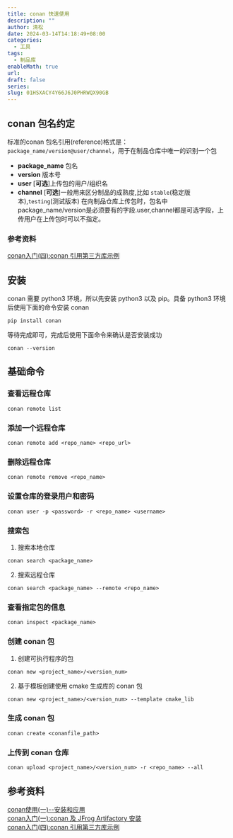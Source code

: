 ```yaml
---
title: conan 快速使用
description: ""
author: 清松
date: 2024-03-14T14:18:49+08:00
categories:
  - 工具
tags:
  - 制品库
enableMath: true
url: 
draft: false
series: 
slug: 01HSXACY4Y66J6J0PHRWQX90GB
---
```


## conan 包名约定
标准的conan 包名引用(reference)格式是：`package_name/version@user/channel`，用于在制品仓库中唯一的识别一个包 
- **package_name** 包名
- **version** 版本号
- **user** \[**可选**\]上传包的用户/组织名
- **channel** \[**可选**\]一般用来区分制品的成熟度,比如 `stable`(稳定版本),`testing`(测试版本)
在向制品仓库上传包时，包名中package_name/version是必须要有的字段.user,channel都是可选字段，上传用户在上传包时可以不指定。
### 参考资料
[conan入门(四):conan 引用第三方库示例](https://blog.csdn.net/10km/article/details/122988626)    



## 安装
conan 需要 python3 环境，所以先安装 python3 以及 pip。具备 python3 环境后使用下面的命令安装 conan 
```
pip install conan
```
等待完成即可，完成后使用下面命令来确认是否安装成功
```
conan --version
```

## 基础命令
### 查看远程仓库
```
conan remote list
```

### 添加一个远程仓库
```
conan remote add <repo_name> <repo_url>
```

### 删除远程仓库
```
conan remote remove <repo_name>
```

### 设置仓库的登录用户和密码
```
conan user -p <password> -r <repo_name> <username>
```

### 搜索包
1. 搜索本地仓库
```
conan search <package_name>
```
2. 搜索远程仓库
```
conan search <package_name> --remote <repo_name> 
```

### 查看指定包的信息
```
conan inspect <package_name> 
```

### 创建 conan 包
1. 创建可执行程序的包
```
conan new <project_name>/<version_num>
```
2. 基于模板创建使用 cmake 生成库的 conan 包
```
conan new <project_name>/<version_num> --template cmake_lib
```

### 生成 conan 包
```
conan create <conanfile_path>
```

### 上传到 conan 仓库
```
conan upload <project_name>/<version_num> -r <repo_name> --all
```



## 参考资料
[conan使用(一)--安装和应用](https://www.cnblogs.com/xl2432/p/11873394.html)   
[conan入门(一):conan 及 JFrog Artifactory 安装](https://blog.csdn.net/10km/article/details/122987204)    
[conan入门(四):conan 引用第三方库示例](https://blog.csdn.net/10km/article/details/122988626)    
